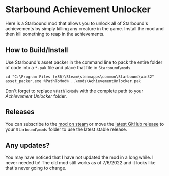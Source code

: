 # Starbound Achievement Unlocker
Here is a Starbound mod that allows you to unlock all of Starbound's achievements by simply killing any creature in the game. Install the mod and then kill something to reap in the achievements.
## How to Build/Install
Use Starbound's asset packer in the command line to pack the entire folder of code into a `*.pak` file and place that file in `Starbound\mods`.
```
cd "C:\Program Files (x86)\Steam\steamapps\common\Starbound\win32"
asset_packer.exe %PathToMod% ..\mods\AchievementUnlocker.pak
```
Don't forget to replace `%PathToMod%` with the complete path to your *Achievement Unlocker* folder.
## Releases
You can subscribe to the [mod on steam](http://steamcommunity.com/sharedfiles/filedetails/?id=739417892 "Starbound Achievement Unlocker") or move the [latest GitHub release](https://github.com/BitBlitObviMormon/Starbound-Achievement-Unlocker/releases "GitHub Releases") to your `Starbound\mods` folder to use the latest stable release.
## Any updates?
You may have noticed that I have not updated the mod in a long while. I never needed to! The old mod still works as of 7/6/2022 and it looks like that's never going to change.
